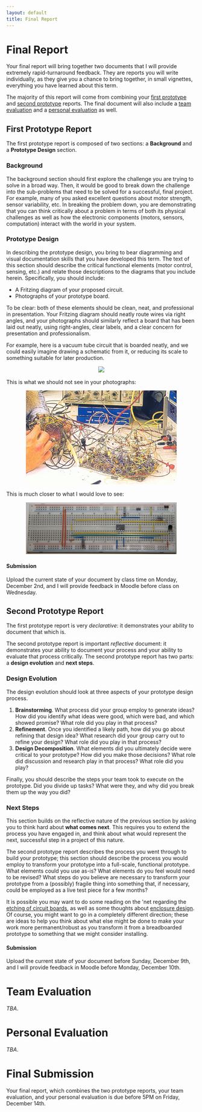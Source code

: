 ```yaml
---
layout: default
title: Final Report
---
```


# Final Report

Your final report will bring together two documents that I will provide extremely rapid-turnaround feedback. They are reports you will write individually, as they give you a chance to bring together, in small vignettes, everything you have learned about this term.

The majority of this report will come from combining your [first prototype](#first_prototype_report) and [second prototype](#second_prototype_report) reports. The final document will also include a [team evaluation](#team_evaluation) and a [personal evaluation](#personal_evaluation) as well.

## First Prototype Report

The first prototype report is composed of two sections: a **Background** and a **Prototype Design** section.

### Background

The background section should first explore the challenge you are trying to solve in a broad way. Then, it would be good to break down the challenge into the sub-problems that need to be solved for a successful, final project. For example, many of you asked excellent questions about motor strength, sensor variability, etc. In breaking the problem down, you are demonstrating that you can think critically about a problem in terms of both its physical challenges as well as how the electronic components (motors, sensors, computation) interact with the world in your system.

### Prototype Design

In describing the prototype design, you bring to bear diagramming and visual documentation skills that you have developed this term. The text of this section should describe the critical functional elements (motor control, sensing, etc.) and relate those descriptions to the diagrams that you include herein. Specifically, you should include:

* A Fritzing diagram of your proposed circuit.
* Photographs of your prototype board.

To be clear: both of these elements should be clean, neat, and professional in presentation. Your Fritzing diagram should neatly route wires via right angles, and your photographs should similarly reflect a board that has been laid out neatly, using right-angles, clear labels, and a clear concern for presentation and professionalism.

For example, here is a vacuum tube circuit that is boarded neatly, and we could easily imagine drawing a schematic from it, or reducing its scale to something suitable for later production.

<center>
  <img 
    src="http://2.bp.blogspot.com/_ZVgJtItVgnk/SwYL1cxAlcI/AAAAAAAAAmg/B93YDLSgDn4/s1600/DIY-Vacuum-Tube-Prototyping-Board.jpg"
    width="400"/>
</center>

This is what we should not see in your photographs:

<center>
  <img 
    src="/images/bob-pease-breadboard.jpg"
    width="400"/>
</center>

This is much closer to what I would love to see:

<center>
  <img 
    src="/images/neat-breadboard.jpg"
    width="400"/>
</center>

#### Submission 

Upload the current state of your document by class time on Monday, December 2nd, and I will provide feedback in Moodle before class on Wednesday.

## Second Prototype Report

The first prototype report is very *declarative*: it demonstrates your ability to document that which is. 

The second prototype report is important *reflective* document: it demonstrates your ability to document your process and your ability to evaluate that process critically. The second prototype report has two parts: a **design evolution** and **next steps**.

### Design Evolution

The design evolution should look at three aspects of your prototype design process.

1. **Brainstorming**. What process did your group employ to generate ideas? How did you identify what ideas were good, which were bad, and which showed promise? What role did you play in that process? 
1. **Refinement**. Once you identified a likely path, how did you go about refining that design idea? What research did your group carry out to refine your design? What role did you play in that process?
1. **Design Decomposition**. What elements did you ultimately decide were critical to your prototype? How did you make those decisions? What role did discussion and research play in that process? What role did you play?

Finally, you should describe the steps your team took to execute on the prototype. Did you divide up tasks? What were they, and why did you break them up the way you did? 

### Next Steps

This section builds on the reflective nature of the previous section by asking you to think hard about **what comes next**. This requires you to extend the process you have engaged in, and think about what would represent the next, successful step in a project of this nature.

The second prototype report describes the process you went through to build your prototype; this section should describe the process you would employ to transform your prototype into a full-scale, functional prototype. What elements could you use as-is? What elements do you feel would need to be revised? What steps do you believe are necessary to transform your prototype from a (possibly) fragile thing into something that, if necessary, could be employed as a live test piece for a few months?

It is possible you may want to do some reading on the 'net regarding the [etching of circuit boards](https://www.google.com/search?q=etching+circuit+boards), as well as some thoughts about [enclosure design](http://blog.ponoko.com/2011/08/12/tutorial-how-to-design-a-laser-cut-project-box/). Of course, you might want to go in a completely different direction; these are ideas to help you think about what else might be done to make your work more permanent/robust as you transform it from a breadboarded prototype to something that we might consider installing.

#### Submission

Upload the current state of your document before Sunday, December 9th, and I will provide feedback in Moodle before Monday, December 10th.


# Team Evaluation

*TBA*.

# Personal Evaluation

*TBA*.

# Final Submission

Your final report, which combines the two prototype reports, your team evaluation, and your personal evaluation is due before 5PM on Friday, December 14th.

